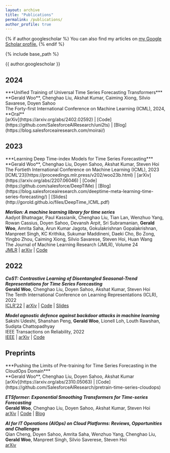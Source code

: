 ```yaml
---
layout: archive
title: "Publications"
permalink: /publications/
author_profile: true
---
```


{% if author.googlescholar %}
  You can also find my articles on <u><a href="{{author.googlescholar}}">my Google Scholar profile</a>.</u>
{% endif %}

{% include base_path %}

{{ author.googlescholar }}

<h2>2024</h2>
***Unified Training of Universal Time Series Forecasting Transformers*** <br>
**Gerald Woo**, Chenghao Liu, Akshat Kumar, Caiming Xiong, Silvio Savarese, Doyen Sahoo<br>
The Forty-first International Conference on Machine Learning (ICML), 2024, **Oral** <br>
[arXiv](https://arxiv.org/abs/2402.02592) | [Code](https://github.com/SalesforceAIResearch/uni2ts) | [Blog](https://blog.salesforceairesearch.com/moirai/)

<h2>2023</h2>
***Learning Deep Time-index Models for Time Series Forecasting*** <br>
**Gerald Woo**, Chenghao Liu, Doyen Sahoo, Akshat Kumar, Steven Hoi <br>
The Fortieth International Conference on Machine Learning (ICML), 2023 <br>
[ICML'23](https://proceedings.mlr.press/v202/woo23b.html) | [arXiv](https://arxiv.org/abs/2207.06046) | [Code](https://github.com/salesforce/DeepTIMe) | [Blog](https://blog.salesforceairesearch.com/deeptime-meta-learning-time-series-forecasting/) | [Slides](http://gorold.github.io/files/DeepTime_ICML.pdf)

***Merlion: A machine learning library for time series*** <br>
Aadyot Bhatnagar, Paul Kassianik, Chenghao Liu, Tian Lan, Wenzhuo Yang, Rowan Cassius, Doyen Sahoo, Devansh Arpit, Sri Subramanian, **Gerald Woo**, Amrita Saha, Arun Kumar Jagota, Gokulakrishnan Gopalakrishnan, Manpreet Singh, KC Krithika, Sukumar Maddineni, Daeki Cho, Bo Zong, Yingbo Zhou, Caiming Xiong, Silvio Savarese, Steven Hoi, Huan Wang <br>
The Journal of Machine Learning Research (JMLR), Volume 24 <br>
[JMLR](https://www.jmlr.org/papers/v24/22-0809.html) | [arXiv](https://arxiv.org/abs/2109.09265) | [Code](https://github.com/salesforce/Merlion)

<h2>2022</h2>

***CoST: Contrastive Learning of Disentangled Seasonal-Trend Representations for Time Series Forecasting*** <br>
**Gerald Woo**, Chenghao Liu, Doyen Sahoo, Akshat Kumar, Steven Hoi <br>
The Tenth International Conference on Learning Representations (ICLR), 2022 <br>
[ICLR'22](https://openreview.net/forum?id=PilZY3omXV2) | [arXiv](https://arxiv.org/abs/2202.01575) | [Code](https://github.com/salesforce/CoST) | [Slides](http://gorold.github.io/files/ICLR_2022_CoST.pdf)

***Model agnostic defence against backdoor attacks in machine learning*** <br>
Sakshi Udeshi, Shanshan Peng, **Gerald Woo**, Lionell Loh, Louth Rawshan, Sudipta Chattopadhyay <br> 
IEEE Transactions on Reliability, 2022 <br>
[IEEE](https://ieeexplore.ieee.org/abstract/document/9754562) | [arXiv](https://arxiv.org/abs/1908.02203) | [Code](https://github.com/sakshiudeshi/Neo)

<h2>Preprints</h2>
***Pushing the Limits of Pre-training for Time Series Forecasting in the CloudOps Domain*** <br>
**Gerald Woo**, Chenghao Liu, Doyen Sahoo, Akshat Kumar <br>
[arXiv](https://arxiv.org/abs/2310.05063) | [Code](https://github.com/SalesforceAIResearch/pretrain-time-series-cloudops)

***ETSformer: Exponential Smoothing Transformers for Time-series Forecasting*** <br>
**Gerald Woo**, Chenghao Liu, Doyen Sahoo, Akshat Kumar, Steven Hoi <br>
[arXiv](https://arxiv.org/abs/2202.01381) | [Code](https://github.com/salesforce/ETSformer) | [Blog](https://blog.salesforceairesearch.com/etsformer-time-series-forecasting/)

***AI for IT Operations (AIOps) on Cloud Platforms: Reviews, Opportunities and Challenges*** <br>
Qian Cheng, Doyen Sahoo, Amrita Saha, Wenzhuo Yang, Chenghao Liu, **Gerald Woo**, Manpreet Singh, Silvio Saverese, Steven Hoi <br>
[arXiv](https://arxiv.org/abs/2304.04661)

<!-- {% for post in site.publications reversed %}
  {% include archive-single.html %}
{% endfor %} -->
